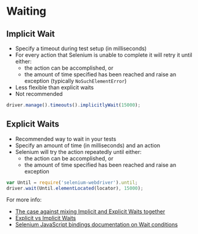 # Waiting

## Implicit Wait

+ Specify a timeout during test setup (in milliseconds)
+ For every action that Selenium is unable to complete it will retry it until either:
  + the action can be accomplished, or
  + the amount of time specified has been reached and raise an exception (typically `NoSuchElementError`)
+ Less flexible than explicit waits
+ Not recommended

```javascript
driver.manage().timeouts().implicitlyWait(15000);
```

## Explicit Waits

+ Recommended way to wait in your tests
+ Specify an amount of time (in milliseconds) and an action
+ Selenium will try the action repeatedly until either:
  + the action can be accomplished, or
  + the amount of time specified has been reached and raise an exception

```javascript
var Until = require('selenium-webdriver').until;
driver.wait(Until.elementLocated(locator), 15000);
```

For more info:

+ [The case against mixing Implicit and Explicit Waits together](http://stackoverflow.com/questions/15164742/combining-implicit-wait-and-explicit-wait-together-results-in-unexpected-wait-ti#answer-15174978)
+ [Explicit vs Implicit Waits](http://elementalselenium.com/tips/47-waiting)
+ [Selenium JavaScript bindings documentation on Wait conditions](http://seleniumhq.github.io/selenium/docs/api/javascript/module/selenium-webdriver/lib/until.html)


